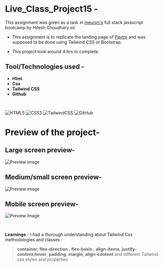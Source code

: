 # Live_Class_Project15 -

This assignment was given as a task in [ineuron's](https://ineuron.ai/course/Full-Stack-JavaScript-Bootcamp-2.0) full stack javascript bootcamp by Hitesh Choudhary sir.

- This assignment is to replicate the landing page of [Paytm](https://paytm.com/) and was supposed to be done using Tailwind CSS or Bootstrap.

- This project took around 4 hrs to complete.

## Tool/Technologies used -

- **Html**
- **Css**
- **Tailwind CSS**
- **Github**

&nbsp;

![HTML5](https://img.shields.io/badge/html5-%23E34F26.svg?style=for-the-badge&logo=html5&logoColor=white) ![CSS3](https://img.shields.io/badge/css3-%231572B6.svg?style=for-the-badge&logo=css3&logoColor=white) ![TailwindCSS](https://img.shields.io/badge/tailwindcss-%2338B2AC.svg?style=for-the-badge&logo=tailwind-css&logoColor=white) ![GitHub](https://img.shields.io/badge/github-%23121011.svg?style=for-the-badge&logo=github&logoColor=white)

# Preview of the project-

## Large screen preview-

![Preview image](markdown-assets/Paytm_Clone-large.png)

## Medium/small screen preview-

![Preview image](markdown-assets/Paytm_Clone-medium.png)

## Mobile screen preview-

![Preview image](markdown-assets/Paytm_Clone-mobile.png)

&nbsp;

**Learnings** - I had a thorough understanding about Tailwind Css methodologies and classes :

> **container**, **flex-direction** , **flex-basis** , **align-items**, **justify-content**,**hover**, **padding**, **margin**, **align-content** and different Tailwind css styles and properties
